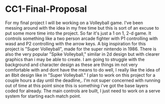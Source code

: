 # CC1-Final-Proposal
For my final project I will be working on a Volleyball game. I've been messing around with the idea in my free time but this is sort of an excuse to put some more time into the project. So far it's just a 1 on 1, 2-d game. It controls something like a two person arcade fighter with P1 controlling with wasd and P2 controlling with the arrow keys. A big inspiration for this project is "Super Volleyball", made for the super nintendo in 1986. There is also the very popular "Spike Volleyball," similar in 2d design but with clearer graphics than i may be able to create. I am going to struggle with the background and character design as these are things im not very comfortable with and dont have the means to do well, I really like the idea of an 8bit design like in "Super Volleyball." I plan to work on this project for a couple hours a day until the deadline,. I'm not super concerned with running out of time at this point since this is something i've got the base layers coded for already. The main controls are built, I just need to work on a serve system for starting each match point.
